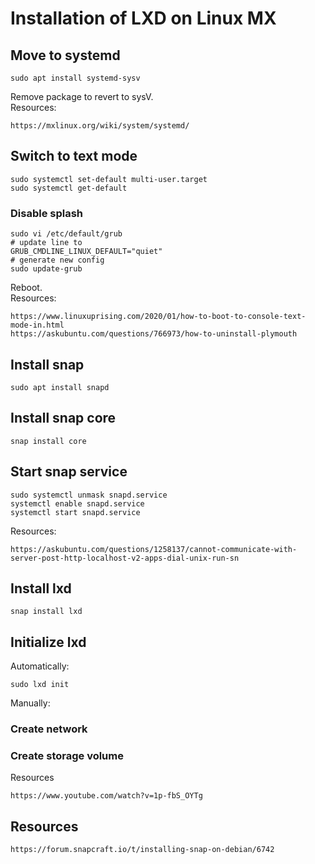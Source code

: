 # Installation of LXD on Linux MX
## Move to systemd
```
sudo apt install systemd-sysv
```
Remove package to revert to sysV.<br/>
Resources:
```
https://mxlinux.org/wiki/system/systemd/
```

## Switch to text mode
```
sudo systemctl set-default multi-user.target
sudo systemctl get-default
```
### Disable splash
```
sudo vi /etc/default/grub
# update line to
GRUB_CMDLINE_LINUX_DEFAULT="quiet"
# generate new config
sudo update-grub
```
Reboot.<br/>
Resources:
```
https://www.linuxuprising.com/2020/01/how-to-boot-to-console-text-mode-in.html
https://askubuntu.com/questions/766973/how-to-uninstall-plymouth
```

## Install snap
```
sudo apt install snapd
```
## Install snap core
```
snap install core
```
## Start snap service
```
sudo systemctl unmask snapd.service
systemctl enable snapd.service
systemctl start snapd.service
```
Resources:
```
https://askubuntu.com/questions/1258137/cannot-communicate-with-server-post-http-localhost-v2-apps-dial-unix-run-sn
```
## Install lxd
```
snap install lxd
```
## Initialize lxd
Automatically:
```
sudo lxd init 
```
Manually:
### Create network
### Create storage volume

Resources
```
https://www.youtube.com/watch?v=1p-fbS_OYTg
```
## Resources
```
https://forum.snapcraft.io/t/installing-snap-on-debian/6742
```
